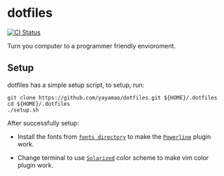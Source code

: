 # dotfiles

[![CI Status](https://github.com/yayamao/dotfiles/workflows/CI/badge.svg?branch=master)](https://github.com/yayamao/dotfiles/actions?query=branch%3Amaster+workflow%3ACI)

Turn you computer to a programmer friendly envioroment.

## Setup

dotfiles has a simple setup script, to setup, run:

```console
git clone https://github.com/yayamao/dotfiles.git ${HOME}/.dotfiles
cd ${HOME}/.dotfiles
./setup.sh
```

After successfully setup:

* Install the fonts from [`fonts directory`](https://github.com/yayamao/dotfiles/tree/master/fonts) to make the [`Powerline`](https://github.com/powerline/powerline) plugin work.

* Change terminal to use [`Solarized`](https://github.com/altercation/solarized) color scheme to make vim color plugin work.
